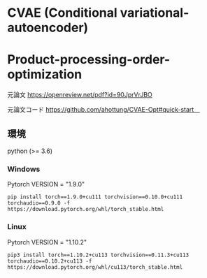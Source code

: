 # CVAE (Conditional variational-autoencoder)
# Product-processing-order-optimization
元論文 https://openreview.net/pdf?id=90JprVrJBO

元論文コード https://github.com/ahottung/CVAE-Opt#quick-start　

## 環境
python (>= 3.6)
### Windows 
Pytorch VERSION = "1.9.0"

```pip install torch==1.9.0+cu111 torchvision==0.10.0+cu111 torchaudio==0.9.0 -f https://download.pytorch.org/whl/torch_stable.html ```
### Linux  
Pytorch VERSION = "1.10.2"

```pip3 install torch==1.10.2+cu113 torchvision==0.11.3+cu113 torchaudio==0.10.2+cu113 -f https://download.pytorch.org/whl/cu113/torch_stable.html ```
